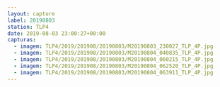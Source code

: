 ```yaml
---
layout: capture
label: 20190803
station: TLP4
date: 2019-08-03 23:00:27+00:00
capturas:
  - imagem: TLP4/2019/201908/20190803/M20190803_230027_TLP_4P.jpg
  - imagem: TLP4/2019/201908/20190803/M20190804_040835_TLP_4P.jpg
  - imagem: TLP4/2019/201908/20190803/M20190804_060215_TLP_4P.jpg
  - imagem: TLP4/2019/201908/20190803/M20190804_062520_TLP_4P.jpg
  - imagem: TLP4/2019/201908/20190803/M20190804_063911_TLP_4P.jpg
---
```

